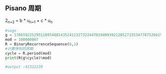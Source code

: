 ## Pisano 周期

2<sub>n+2</sub> = b * u<sub>n+1</sub> + c * u<sub>n</sub>

```python
#sage
g = 17665922529512695488143524113273224470194093921285273353477875204196603230641896039854934719468650093602325707751568
mod = 100000007
R = BinaryRecurrenceSequence(6,1)
#计算序列的周期
cycle = R.period(mod)
print(R(g%cycle)%mod)

#output :41322239
```
